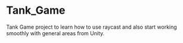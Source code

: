 # Tank_Game
Tank Game project to learn how to use raycast and also start working smoothly with general areas from Unity.
